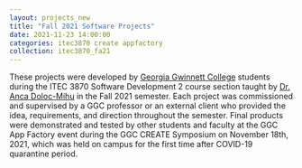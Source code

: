 ```yaml
---
layout: projects_new
title: "Fall 2021 Software Projects"
date: 2021-11-23 14:00:00
categories: itec3870 create appfactory
collection: itec3870_fa21
---
```


These projects were developed by [Georgia Gwinnett College][ggc] students during the ITEC 3870 Software Development 2 course section taught by [Dr. Anca Doloc-Mihu][doloc-ggc] in the Fall 2021 semester. Each
project was commissioned and supervised by a GGC professor or an external client who provided the idea, requirements, and direction throughout the semester. Final products were demonstrated and tested
by other students and faculty at the GGC App Factory event during the GGC CREATE Symposium on November 18th, 2021, which was held on campus for the first time after COVID-19 quarantine period.

[ggc]: http://www.ggc.edu
[gunay-ggc]: http://www.ggc.edu/about-ggc/directory/cengiz-gunay
[doloc-ggc]: http://www.ggc.edu/about-ggc/directory/anca-doloc-mihu
